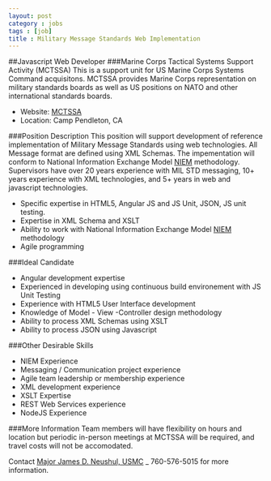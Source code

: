 ```yaml
---
layout: post
category : jobs
tags : [job]
title : Military Message Standards Web Implementation
---
```

##Javascript Web Developer
###Marine Corps Tactical Systems Support Activity (MCTSSA)
This is a support unit for US Marine Corps Systems Command acquisitons.  MCTSSA provides Marine Corps representation on military standards boards as well as US positions on NATO and other international standards boards.

* Website: [MCTSSA](http://www.marcorsyscom.marines.mil/ProfessionalStaff/DCSIAT/MCTSSA.aspx)
* Location: Camp Pendleton, CA

###Position Description
This position will support development of reference implementation of Military Message Standards using web technologies.  All Message format are defined using XML Schemas.  The impementation will conform to National Information Exchange Model [NIEM](https://www.niem.gov/Pages/default.asp) methodology.  Supervisors have over 20 years experience with MIL STD messaging, 10+ years experience with XML technologies, and 5+ years in web and javascript technologies.

* Specific expertise in HTML5, Angular JS and JS Unit, JSON, JS unit testing.
* Expertise in XML Schema and XSLT
* Ability to work with National Information Exchange Model [NIEM](https://www.niem.gov/Pages/default.asp) methodology
* Agile programming


###Ideal Candidate
* Angular development expertise
* Experienced in developing using continuous build environement with JS Unit Testing
* Experience with HTML5 User Interface development
* Knowledge of Model - View -Controller design methodology
* Ability to process XML Schemas using XSLT
* Ability to process JSON using Javascript

###Other Desirable Skills
* NIEM Experience
* Messaging / Communication project experience
* Agile team leadership or membership experience
* XML development experience
* XSLT Expertise
* REST Web Services experience
* NodeJS Experience

###More Information
Team members will have flexibility on hours and location but periodic in-person meetings at MCTSSA will be required, and travel costs will not be accomodated.

Contact [Major James D. Neushul, USMC](mailto:james.neushul@usmc.mil) _ 760-576-5015 for more information.
